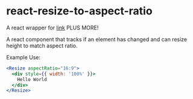 # react-resize-to-aspect-ratio

A react wrapper for [link](https://github.com/KyleAMathews/element-resize-event "element-resize-event") PLUS MORE!

A react component that tracks if an element has changed and can resize height to match aspect ratio.


Example Use:

```jsx
<Resize aspectRatio="16:9">
  <div style={{ width: '100%' }}>
    Hello World
  </div>
</Resize>
```
